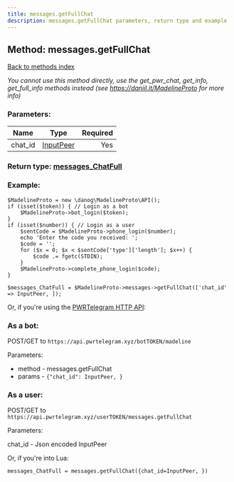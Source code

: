 ```yaml
---
title: messages.getFullChat
description: messages.getFullChat parameters, return type and example
---
```

## Method: messages.getFullChat  
[Back to methods index](index.md)


*You cannot use this method directly, use the get_pwr_chat, get_info, get_full_info methods instead (see https://daniil.it/MadelineProto for more info)*




### Parameters:

| Name     |    Type       | Required |
|----------|:-------------:|---------:|
|chat\_id|[InputPeer](../types/InputPeer.md) | Yes|


### Return type: [messages\_ChatFull](../types/messages_ChatFull.md)

### Example:


```
$MadelineProto = new \danog\MadelineProto\API();
if (isset($token)) { // Login as a bot
    $MadelineProto->bot_login($token);
}
if (isset($number)) { // Login as a user
    $sentCode = $MadelineProto->phone_login($number);
    echo 'Enter the code you received: ';
    $code = '';
    for ($x = 0; $x < $sentCode['type']['length']; $x++) {
        $code .= fgetc(STDIN);
    }
    $MadelineProto->complete_phone_login($code);
}

$messages_ChatFull = $MadelineProto->messages->getFullChat(['chat_id' => InputPeer, ]);
```

Or, if you're using the [PWRTelegram HTTP API](https://pwrtelegram.xyz):

### As a bot:

POST/GET to `https://api.pwrtelegram.xyz/botTOKEN/madeline`

Parameters:

* method - messages.getFullChat
* params - `{"chat_id": InputPeer, }`



### As a user:

POST/GET to `https://api.pwrtelegram.xyz/userTOKEN/messages.getFullChat`

Parameters:

chat_id - Json encoded InputPeer



Or, if you're into Lua:

```
messages_ChatFull = messages.getFullChat({chat_id=InputPeer, })
```

